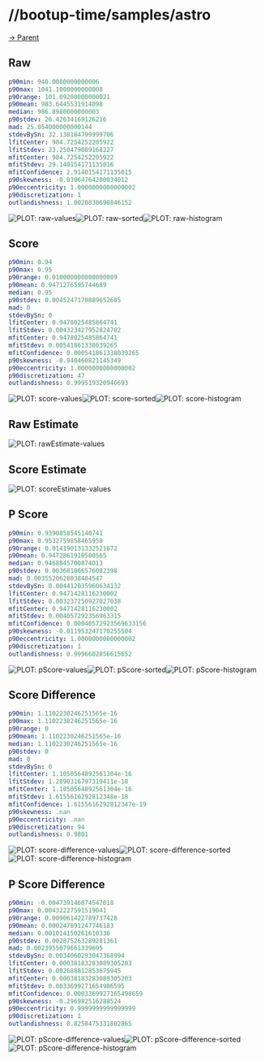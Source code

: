 
# //bootup-time/samples/astro

[→ Parent](../..)


## Raw


```yaml
p90min: 940.0080000000006
p90max: 1041.1000000000008
p90range: 101.09200000000021
p90mean: 983.6445531914898
median: 986.8980000000003
p90stdev: 26.42634169126216
mad: 25.054000000000144
stdevBySn: 32.138184799999706
lfitCenter: 984.7254252205922
lfitStdev: 23.250479089168227
mfitCenter: 984.7254252205922
mfitStdev: 29.140154171135016
mfitConfidence: 2.9140154171135015
p90skewness: -0.03064764200034012
p90eccentricity: 1.0000000000000002
p90discretization: 1
outlandishness: 1.0020830690846152

```

![PLOT: raw-values](./raw/values.svg)![PLOT: raw-sorted](./raw/sorted.svg)![PLOT: raw-histogram](./raw/histogram.svg)
## Score


```yaml
p90min: 0.94
p90max: 0.95
p90range: 0.010000000000000009
p90mean: 0.9471276595744689
median: 0.95
p90stdev: 0.0045247170889652685
mad: 0
stdevBySn: 0
lfitCenter: 0.9478025485864741
lfitStdev: 0.004323427952824702
mfitCenter: 0.9478025485864741
mfitStdev: 0.00541861338039265
mfitConfidence: 0.000541861338039265
p90skewness: -0.940460821145349
p90eccentricity: 1.0000000000000002
p90discretization: 47
outlandishness: 0.999519320946693

```

![PLOT: score-values](./score/values.svg)![PLOT: score-sorted](./score/sorted.svg)![PLOT: score-histogram](./score/histogram.svg)
## Raw Estimate

![PLOT: rawEstimate-values](./rawEstimate/values.svg)
## Score Estimate

![PLOT: scoreEstimate-values](./scoreEstimate/values.svg)
## P Score


```yaml
p90min: 0.9390858545140741
p90max: 0.9532759858465958
p90range: 0.014190131332521672
p90mean: 0.9472861910500565
median: 0.9468845700874013
p90stdev: 0.003681866576082398
mad: 0.0035520628038484547
stdevBySn: 0.004412035960634132
lfitCenter: 0.9471428116230002
lfitStdev: 0.003237250927027038
mfitCenter: 0.9471428116230002
mfitStdev: 0.004057292356963315
mfitConfidence: 0.00040572923569633156
p90skewness: -0.011953247170255504
p90eccentricity: 1.0000000000000002
p90discretization: 1
outlandishness: 0.9996602856615652

```

![PLOT: pScore-values](./pScore/values.svg)![PLOT: pScore-sorted](./pScore/sorted.svg)![PLOT: pScore-histogram](./pScore/histogram.svg)
## Score Difference


```yaml
p90min: 1.1102230246251565e-16
p90max: 1.1102230246251565e-16
p90range: 0
p90mean: 1.1102230246251565e-16
median: 1.1102230246251565e-16
p90stdev: 0
mad: 0
stdevBySn: 0
lfitCenter: 1.1050564892561304e-16
lfitStdev: 1.2890316797319411e-18
mfitCenter: 1.1050564892561304e-16
mfitStdev: 1.6155616292812348e-18
mfitConfidence: 1.6155616292812347e-19
p90skewness: .nan
p90eccentricity: .nan
p90discretization: 94
outlandishness: 0.9801

```

![PLOT: score-difference-values](./score-difference/values.svg)![PLOT: score-difference-sorted](./score-difference/sorted.svg)![PLOT: score-difference-histogram](./score-difference/histogram.svg)
## P Score Difference


```yaml
p90min: -0.004739146874547018
p90max: 0.00432227591519041
p90range: 0.009061422789737428
p90mean: 0.000247891247746183
median: 0.001014150261610336
p90stdev: 0.002875263289281361
mad: 0.0023955079661339695
stdevBySn: 0.0034060293047368994
lfitCenter: 0.00038183283089305203
lfitStdev: 0.002688812853675945
mfitCenter: 0.00038183283089305203
mfitStdev: 0.0033699271654986595
mfitConfidence: 0.0003369927165498659
p90skewness: -0.296982516288524
p90eccentricity: 0.9999999999999999
p90discretization: 1
outlandishness: 0.8258475331802865

```

![PLOT: pScore-difference-values](./pScore-difference/values.svg)![PLOT: pScore-difference-sorted](./pScore-difference/sorted.svg)![PLOT: pScore-difference-histogram](./pScore-difference/histogram.svg)